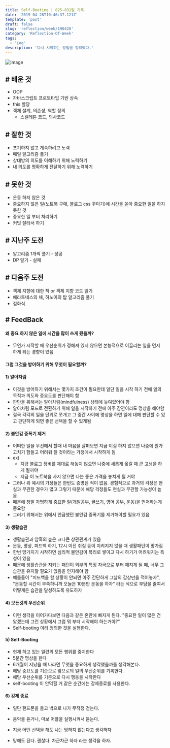 ```yaml
---
title: Self-Booting | 825-831일 기록
date: '2019-04-28T10:46:37.121Z'
template: 'post'
draft: false
slug: 'reflection/week/190428'
category: 'Reflection-Of-Week'
tags:
  - 'Log'
description: '다시 시작하는 방법을 정리했다.'
---
```


![image](https://user-images.githubusercontent.com/35516239/56862072-ff1a9100-69e1-11e9-9f7b-627cf2190a22.png)

## # 배운 것

- OOP
- 자바스크립트 프로토타입 기반 상속
- this 할당
- 객체 설계, 의존성, 역할 정의
  - 스켈레톤 코드, 의사코드

## # 잘한 것

- 포기하지 않고 계속하려고 노력
- 매일 알고리즘 풀기
- 상대방의 의도를 이해하기 위해 노력하기
- 내 의도를 명확하게 전달하기 위해 노력하기

## # 못한 것

- 운동 하지 않은 것
- 중요하지 않은 일(노트북 구매, 블로그 css 꾸미기)에 시간을 쏟아 중요한 일을 하지 못한 것
- 중요한 일 부터 처리하기
- 커밋 잘라서 하기

## # 지난주 도전

- 알고리즘 1개씩 풀기 - 성공
- DP 알기 - 실패

## # 다음주 도전

- 객체 지향에 대한 책 or 객체 지향 코드 읽기
- 에라토네스의 채, 하노이의 탑 알고리즘 풀기
- 점화식

## # FeedBack

#### 왜 중요 하지 않은 일에 시간을 많이 쓰게 됬을까?

- 무언가 시작할 때 우선순위가 정해져 있지 않으면 본능적으로 이끌리는 일을 먼저 하게 되는 경향이 있음

#### 그럼 그것을 방어하기 위해 무엇이 필요할까?

#### 1) 알아차림

- 이것을 방어하기 위해서는 몇가지 조건이 필요한데 일단 일을 시작 하기 전에 일의 목적과 의도와 중요도를 판단해야 함
- 판단을 위해서는 알아차림(mindfulness) 상태에 놓여있어야 함
- 알아차림 모드로 전환하기 위해 일을 시작하기 전에 아주 잠깐이라도 명상을 해야함
- 결국 각각의 일을 단위로 쪼개고 그 중간 사이에 명상을 하면 일에 대해 판단할 수 있고 판단하게 되면 좋은 선택을 할 수 있게됨

#### 2) 불안감 증폭기 제거

- 어떠한 일을 우선해서 할때 내 마음을 살펴보면 지금 이걸 하지 않으면 나중에 뭔가 고치기 함들고 어려워 질 것이라는 가정에서 시작하게 됨
- ex)
  - 지금 블로그 정비를 제대로 해놓지 않으면 나중에 새롭게 옮길 때 큰 고생을 하게 될꺼야
  - 지금 이 노트북을 사지 않으면 나는 좋은 가격을 놓치게 될 거야
- 그러나 위 예시의 가정들은 한번도 증명된 적이 없음. 경험적으로 과거의 걱정은 현실과 무관한 경우가 많고 그렇기 때문에 해당 걱정들도 현실과 무관할 가능성이 높음
- 때문에 정말 자명하게 중요한 일(개발공부, 글쓰기, 영어 공부, 운동)을 먼저하는게 중요함
- 그러기 위해서는 위에서 언급했던 불안감 증폭기를 제거해야할 필요가 있음

#### 3) 생활습관

- 생활습관과 암흑의 늪은 크나큰 상관관계가 있음
- 운동, 명상, 피드백 하기, 12시 이전 취짐 등이 지켜지지 않을 때 생활패턴이 망가짐
- 한번 망가지기 시작하면 심리적 불안감이 복리로 쌓이고 다시 하기가 어려워지는 특성이 있음
- 때문에 생활습관을 지키는 패턴이 외부의 특정 자극으로 부터 깨지게 될 때, 너무 그 습관을 유지할 필요가 없음을 인지해야 함
- 예를들어 "피드백을 할 상황이 안되면 아주 간단하게 그날의 감상만을 적어놓자", "운동할 시간이 부족하니까 오늘은 10분만 운동을 하자" 라는 식으로 부담을 줄여서 어떻게든 습관을 달성하도록 유도하자

#### 4) 모든것의 우선순위

- 이런 생각을 이어가다보면 다음과 같은 혼란에 빠지게 된다. "중요한 일이 많은 건 알겠는데 그런 상황에서 그럼 뭐 부터 시작해야 하는거야?"
- Self-booting 이라 정의한 것을 실행한다.

#### 5) Self-Booting

- 현재 하고 있는 일련의 모든 행위를 중지한다
- 5분간 명상을 한다
- 6개월이 지났을 때 나라면 무엇을 중요하게 생각했을까를 생각해본다.
- 해당 중요도를 기준으로 앞으로의 일의 우선순위를 기록한다.
- 해당 우선순위를 기준으로 다시 행동을 시작한다
- self-booting 이 안먹힐 거 같은 순간에는 강제종료를 사용한다.

#### 6) 강제 종료

- 일단 핸드폰을 들고 밖으로 나가 무작정 걷는다.

- 음악을 듣거나, 마보 어플을 실행시켜서 듣는다.

- 지금 어떤 선택을 해도 나는 망하지 않는다고 생각하자

- 망해도 된다. 괜찮다. 차근차근 하자 라는 생각을 하자.

